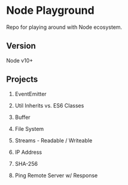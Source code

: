 # Node Playground
Repo for playing around with Node ecosystem.

## Version
Node v10+

## Projects
1. EventEmitter

2. Util Inherits vs. ES6 Classes

3. Buffer

4. File System

5. Streams - Readable / Writeable

6. IP Address

7. SHA-256

8. Ping Remote Server w/ Response